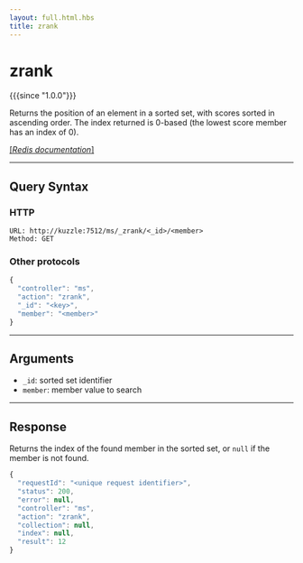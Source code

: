 ```yaml
---
layout: full.html.hbs
title: zrank
---
```


# zrank

{{{since "1.0.0"}}}

Returns the position of an element in a sorted set, with scores sorted in ascending order. The index returned is 0-based (the lowest score member has an index of 0).

[[_Redis documentation_]](https://redis.io/commands/zrank)

---

## Query Syntax

### HTTP

```http
URL: http://kuzzle:7512/ms/_zrank/<_id>/<member>
Method: GET
```

### Other protocols

```js
{
  "controller": "ms",
  "action": "zrank",
  "_id": "<key>",
  "member": "<member>"
}
```

---

## Arguments

* `_id`: sorted set identifier
* `member`: member value to search

---

## Response

Returns the index of the found member in the sorted set, or `null` if the member is not found.

```javascript
{
  "requestId": "<unique request identifier>",
  "status": 200,
  "error": null,
  "controller": "ms",
  "action": "zrank",
  "collection": null,
  "index": null,
  "result": 12
}
```
